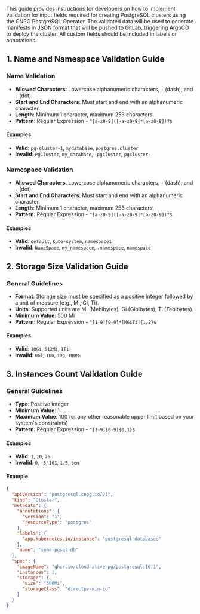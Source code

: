 

This guide provides instructions for developers on how to implement validation for input fields required for creating PostgreSQL clusters using the CNPG PostgreSQL Operator. The validated data will be used to generate manifests in JSON format that will be pushed to GitLab, triggering ArgoCD to deploy the cluster. All custom fields should be included in labels or annotations.

## 1. Name and Namespace Validation Guide

### Name Validation

- **Allowed Characters**: Lowercase alphanumeric characters, `-` (dash), and `.` (dot).
- **Start and End Characters**: Must start and end with an alphanumeric character.
- **Length**: Minimum 1 character, maximum 253 characters.
- **Pattern**: Regular Expression - `^[a-z0-9]([-a-z0-9]*[a-z0-9])?$`

#### Examples

- **Valid**: `pg-cluster-1`, `mydatabase`, `postgres.cluster`
- **Invalid**: `PgCluster`, `my_database`, `-pgcluster`, `pgcluster-`

### Namespace Validation

- **Allowed Characters**: Lowercase alphanumeric characters, `-` (dash), and `.` (dot).
- **Start and End Characters**: Must start and end with an alphanumeric character.
- **Length**: Minimum 1 character, maximum 253 characters.
- **Pattern**: Regular Expression - `^[a-z0-9]([-a-z0-9]*[a-z0-9])?$`

#### Examples

- **Valid**: `default`, `kube-system`, `namespace1`
- **Invalid**: `NameSpace`, `my_namespace`, `.namespace`, `namespace-`

## 2. Storage Size Validation Guide

### General Guidelines

- **Format**: Storage size must be specified as a positive integer followed by a unit of measure (e.g., Mi, Gi, Ti).
- **Units**: Supported units are Mi (Mebibytes), Gi (Gibibytes), Ti (Tebibytes).
- **Minimum Value**: 500 Mi
- **Pattern**: Regular Expression - `^[1-9][0-9]*[MGiTi]{1,2}$`

#### Examples

- **Valid**: `10Gi`, `512Mi`, `1Ti`
- **Invalid**: `0Gi`, `100`, `10g`, `100MB`

## 3. Instances Count Validation Guide

### General Guidelines

- **Type**: Positive integer
- **Minimum Value**: 1
- **Maximum Value**: 100 (or any other reasonable upper limit based on your system's constraints)
- **Pattern**: Regular Expression - `^[1-9][0-9]{0,1}$`

#### Examples

- **Valid**: `1`, `10`, `25`
- **Invalid**: `0`, `-5`, `101`, `1.5`, `ten`


#### Example 

```json
{
  "apiVersion": "postgresql.cnpg.io/v1",
  "kind": "Cluster",
  "metadata": {
    "annotations": {
      "version": "1",
      "resourceType": "postgres"
    },
    "labels": {
      "app.kubernetes.io/instance": "postgresql-databases"
    },
    "name": "some-pgsql-db"
  },
  "spec": {
    "imageName": "ghcr.io/cloudnative-pg/postgresql:16.1",
    "instances": 1,
    "storage": {
      "size": "500Mi",
      "storageClass": "directpv-min-io"
    }
  }
}
```
